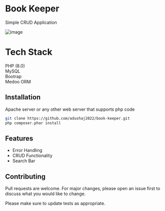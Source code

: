 # Book Keeper

Simple CRUD Application

![image](https://user-images.githubusercontent.com/47046091/113714252-3443b980-96b6-11eb-8b19-6b77ade4acd7.png)

# Tech Stack

PHP (8.0) <br>
MySQL <br>
Bootrap <br>
Medoo ORM <br>

## Installation

Apache server or any other web server that supports php code

```bash
git clone https://github.com/adushaj2022/book-keeper.git
php composer.phar install
```

## Features
<ul>
  <li>Error Handling</li>
  <li>CRUD Functionality</li>
  <li>Search Bar</li>
</ul>

## Contributing
Pull requests are welcome. For major changes, please open an issue first to discuss what you would like to change.

Please make sure to update tests as appropriate.
